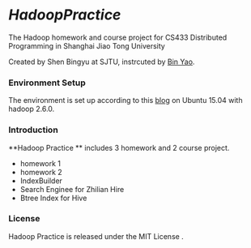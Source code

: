 # *HadoopPractice*
The Hadoop homework and course project for CS433 Distributed Programming in Shanghai Jiao Tong University

Created by Shen Bingyu at SJTU, instrcuted by [Bin Yao](http://www.cs.sjtu.edu.cn/~yaobin/).

### Environment Setup

The environment is set up according to this [blog](http://www.cnblogs.com/shenbingyu/p/4837749.html) on Ubuntu 15.04 with hadoop 2.6.0.

### Introduction

**Hadoop Practice ** includes 3 homework and 2 course project.

 - homework 1
 - homework 2 
 - IndexBuilder
 - Search Enginee for Zhilian Hire
 - Btree Index for Hive
### License

Hadoop Practice is released under the MIT License .
